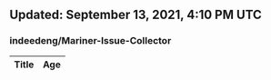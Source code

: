 ## Updated: September 13, 2021, 4:10 PM UTC


### indeedeng/Mariner-Issue-Collector
|**Title**|**Age**|
|:----|:----|